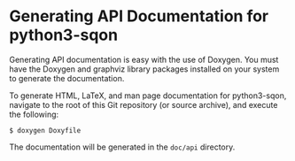 Generating API Documentation for python3-sqon
=============================================

Generating API documentation is easy with the use of Doxygen. You must have the
Doxygen and graphviz library packages installed on your system to generate the
documentation.

To generate HTML, LaTeX, and man page documentation for python3-sqon, navigate
to the root of this Git repository (or source archive), and execute the
following:

    $ doxygen Doxyfile

The documentation will be generated in the `doc/api` directory.
